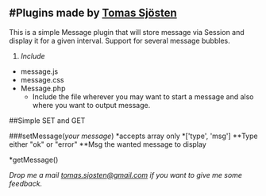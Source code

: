 #Plugins made by [Tomas Sjösten](http://tomassjosten.se)
-----------------------------

This is a simple Message plugin that will store message via Session and display it for a given interval.
Support for several message bubbles.

1. *Include*
  * message.js
  * message.css
  * Message.php
    * Include the file wherever you may want to start a message and also where you want to output message.

##Simple SET and GET


###setMessage(_your message_)
*accepts array only
*['type', 'msg']
**Type either "ok" or "error"
**Msg the wanted message to display

*getMessage()

*Drop me a mail tomas.sjosten@gmail.com if you want to give me some feedback.*